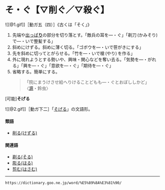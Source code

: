 # そ・ぐ【▽削ぐ／▽殺ぐ】

![[@1.gif]]［動ガ五（四）］《古くは「そく」》

1. 先端や[出っぱ**り**](でっぱる（出っ張る）)の部分を切り落とす。「敵兵の耳を―・ぐ」「剃刀 (かみそり) で―・いで整髪する」
2. 斜めにけずる。斜めに薄く切る。「ゴボウを―・いで笹がきにする」
3. 先を斜めに切ってとがらせる。「竹を―・いで槍 (やり) を作る」
4. 外に現れようとする勢いや、興味・関心などを奪い去る。「気勢を―・がれる」「興を―・ぐ」「意欲を―・ぐ」「期待を―・ぐ」
5. 省略する。簡単にする。
    >「院にまうけさせ給へりけることどもも―・ぐとおぼししかど」〈[源](https://dictionary.goo.ne.jp/word/%E6%BA%90%E6%B0%8F%E7%89%A9%E8%AA%9E/#jn-69890)・鈴虫〉
        

\[可能\]**そげる**

![[@2.gif]]［動ガ下二］「[そげる](https://dictionary.goo.ne.jp/word/%E5%89%8A%E3%81%92%E3%82%8B/#jn-130351)」の文語形。

#### 類語

-   [削る(けずる)](https://dictionary.goo.ne.jp/word/%E5%89%8A%E3%82%8B_%28%E3%81%91%E3%81%9A%E3%82%8B%29/#jn-67929)

#### 関連語

-   [剃る(そる)](https://dictionary.goo.ne.jp/word/%E5%89%83%E3%82%8B_%28%E3%81%9D%E3%82%8B%29/#jn-131711)
-   [彫る(ほる)](https://dictionary.goo.ne.jp/word/%E5%BD%AB%E3%82%8B_%28%E3%81%BB%E3%82%8B%29/#jn-205540)
-   [剪む(はさむ)](https://dictionary.goo.ne.jp/word/%E5%89%AA%E3%82%80/#jn-175809)

---
`https://dictionary.goo.ne.jp/word/%E5%89%8A%E3%81%90/`